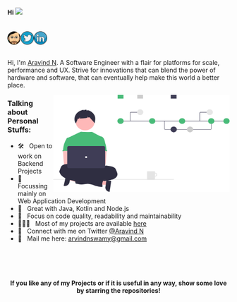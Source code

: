 #### Hi <img src="https://media.giphy.com/media/hvRJCLFzcasrR4ia7z/giphy.gif" width="20px">
<br/>
<a href="https://aravindn.netlify.app/">
  <img align="left" alt="Aravind's Portfolio" width="30px" src="./assets/my-emoji.png" />
</a>
<a href="https://twitter.com/arvindnswamy_n">
  <img align="left" alt="Aravind's Twitter" width="30px" src="./assets/twitter.png" />
</a>
<a href="https://www.linkedin.com/in/aravind-n-753b41112/">
  <img align="left" alt="Aravind's LinkedIn" width="30px" src="./assets/linkedin.png" />
</a>

![]()
<br />
<br/>

Hi, I'm [Aravind N](https://aravindn.netlify.app/). A Software Engineer with a flair for platforms for scale, performance and UX. Strive for innovations that can blend the power of hardware and software, that can eventually help make this world a better place. 

  <img align="right" alt="GIF" src="./assets/coding.svg" width="400" height="220" />

### Talking about Personal Stuffs:

- 🛠 &nbsp; Open to work on Backend Projects
- 🎯 &nbsp; Focussing mainly on Web Application Development
- 🚀 &nbsp; Great with Java, Kotlin and Node.js
- 👾 &nbsp; Focus on code quality, readability and maintainability
- 👨🏻‍💻 &nbsp; Most of my projects are available [here](https://github.com/aravindnswamy)
- 💬 &nbsp; Connect with me on Twitter [@Aravind N](https://twitter.com/arvindnswamy_n)
- 📮 &nbsp; Mail me here: arvindnswamy@gmail.com
<br/>
<br/>
<br/>

<div align="center">

#### If you like any of my Projects or if it is useful in any way, show some love by starring the repositories!

</div>
